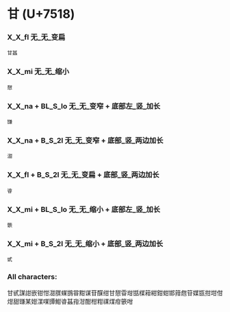 # 甘 (U+7518) 

### X_X_fl 无_无_变扁
`甘䗣`

### X_X_mi 无_无_缩小
`憇`

### X_X_na + BL_S_lo 无_无_变窄 + 底部左_竖_加长
`㽐`

### X_X_na + B_S_2l 无_无_变窄 + 底部_竖_两边加长
`㵇`

### X_X_fl + B_S_2l 无_无_变扁 + 底部_竖_两边加长
`㽏`

### X_X_mi + BL_S_lo 无_无_缩小 + 底部左_竖_加长
`篏`

### X_X_mi + B_S_2l 无_无_缩小 + 底部_竖_两边加长
`甙`

### All characters:
甘甙謀詌嵌钳㤌㵇腜䗋䲺甞黚谋苷䤂绀甘憇雸玵甛楳䈤紺鉗蚶邯箝甝䇞媒㽍拑坩佄㶰甜㽐某姏湈㖼㽑魽㽏䗣㟛泔酣柑粓禖煤疳篏咁
